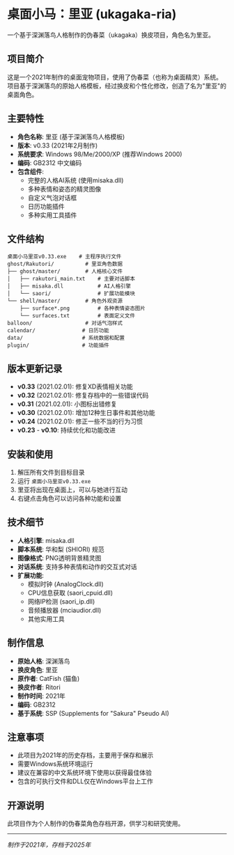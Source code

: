 # 桌面小马：里亚 (ukagaka-ria)

一个基于深渊落鸟人格制作的伪春菜（ukagaka）换皮项目，角色名为里亚。

## 项目简介

这是一个2021年制作的桌面宠物项目，使用了伪春菜（也称为桌面精灵）系统。项目基于深渊落鸟的原始人格模板，经过换皮和个性化修改，创造了名为"里亚"的桌面角色。

## 主要特性

- **角色名称**: 里亚 (基于深渊落鸟人格模板)
- **版本**: v0.33 (2021年2月制作)
- **系统要求**: Windows 98/Me/2000/XP (推荐Windows 2000)
- **编码**: GB2312 中文编码
- **包含组件**:
  - 完整的人格AI系统 (使用misaka.dll)
  - 多种表情和姿态的精灵图像
  - 自定义气泡对话框
  - 日历功能插件
  - 多种实用工具插件

## 文件结构

```
桌面小马里亚v0.33.exe    # 主程序执行文件
ghost/Rakutori/          # 里亚角色数据
├── ghost/master/        # 人格核心文件
│   ├── rakutori_main.txt    # 主要对话脚本
│   ├── misaka.dll           # AI人格引擎
│   └── saori/               # 扩展功能模块
└── shell/master/        # 角色外观资源
    ├── surface*.png         # 各种表情姿态图片
    └── surfaces.txt         # 表面定义文件
balloon/                 # 对话气泡样式
calendar/               # 日历功能
data/                   # 系统数据和配置
plugin/                 # 功能插件
```

## 版本更新记录

- **v0.33** (2021.02.01): 修复XD表情相关功能
- **v0.32** (2021.02.01): 修复存档中的一些错误代码
- **v0.31** (2021.02.01): 小图标出错修复
- **v0.30** (2021.02.01): 增加12种生日事件和其他功能
- **v0.24** (2021.02.01): 修正一些不当的行为习惯
- **v0.23** - **v0.10**: 持续优化和功能改进

## 安装和使用

1. 解压所有文件到目标目录
2. 运行 `桌面小马里亚v0.33.exe`
3. 里亚将出现在桌面上，可以与她进行互动
4. 右键点击角色可以访问各种功能和设置

## 技术细节

- **人格引擎**: misaka.dll
- **脚本系统**: 华和梨 (SHIORI) 规范
- **图像格式**: PNG透明背景精灵图
- **对话系统**: 支持多种表情和动作的交互式对话
- **扩展功能**: 
  - 模拟时钟 (AnalogClock.dll)
  - CPU信息获取 (saori_cpuid.dll)
  - 网络IP检测 (saori_ip.dll)
  - 音频播放器 (mciaudior.dll)
  - 其他实用工具

## 制作信息

- **原始人格**: 深渊落鸟
- **换皮角色**: 里亚
- **原作者**: CatFish (猫鱼)
- **换皮作者**: Ritori
- **制作时间**: 2021年
- **编码**: GB2312
- **基于系统**: SSP (Supplements for "Sakura" Pseudo AI)

## 注意事项

- 此项目为2021年的历史存档，主要用于保存和展示
- 需要Windows系统环境运行
- 建议在兼容的中文系统环境下使用以获得最佳体验
- 包含的可执行文件和DLL仅在Windows平台上工作

## 开源说明

此项目作为个人制作的伪春菜角色存档开源，供学习和研究使用。

---


*制作于2021年，存档于2025年*

